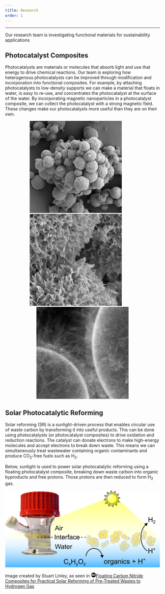 ```yaml
---
title: Research
order: 1
---
```

---------------

Our research team is investigating functional materials for sustainability applications

## Photocatalyst Composites

Photocatalysts are materials or molecules that absorb light and use that energy to drive chemical reactions. Our team is exploring
how heterogenous photocatalysts can be improved through modification and incorporation into functional composites. For example, 
by attaching photocatalysts to low-density supports we can make a material that floats in water, is easy to re-use, and concentrates the
photocatalyst at the surface of the water. By incorporating magnetic nanoparticles in a photocatalyst composite, we can collect the
photocatalyst with a strong magnetic field. These changes make our photocatalysts more useful than they are on their own.

<p align="center">
  <img src="assets/Images/SEM1.png" width="300" alt="SEM Image of Carbon Nitride on Glass Spheres"> &nbsp;&nbsp;&nbsp;&nbsp;&nbsp;&nbsp;&nbsp;&nbsp;&nbsp;&nbsp; <img src="assets/Images/SEM2.png" width="300" alt="SEM Image of Carbon Nitride on Glass Spheres"> &nbsp;&nbsp;&nbsp;&nbsp;&nbsp;&nbsp;&nbsp;&nbsp;&nbsp;&nbsp; <img src="assets/Images/TEM1.png" width="300" alt="TEM Image of Carbon Nitride on Glass Spheres">
</p>

## Solar Photocatalytic Reforming

Solar reforming (SR) is a sunlight-driven process that enables circular use of waste carbon by transforming it into useful products.
This can be done using photocatalysts (or photocatalyst composites) to drive oxidation and reduction reactions. The catalyst can donate
electrons to make high-energy molecules and accept electrons to break down waste. This means we can simultaneously treat wastewater 
containing organic contaminants and produce CO<sub>2</sub>-free fuels such as H<sub>2</sub>.

Below, sunlight is used to power solar photocatalytic reforming using a floating photocatalyst composite, breaking down waste carbon into
organic byproducts and free protons. Those protons are then reduced to form H<sub>2</sub> gas.


![Solar reforming schematic](/assets/Images/Reforming.png)

Image created by Stuart Linley, as seen in [![DOI logo](/assets/Images/doi.png)](https://doi.org/10.1002/advs.202207314)[Floating Carbon Nitride Composites for Practical Solar Reforming of Pre-Treated Wastes to Hydrogen Gas](https://onlinelibrary.wiley.com/doi/full/10.1002/advs.202207314)

